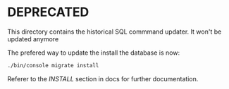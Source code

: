 DEPRECATED
==========

This directory contains the historical SQL commmand updater.
It won't be updated anymore

The prefered way to update the install the database is now:


```bash
./bin/console migrate install
```

Referer to the *INSTALL* section in docs for further documentation.

